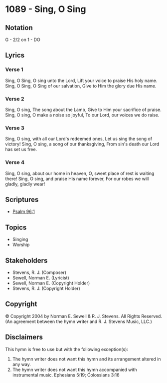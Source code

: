 # 1089 - Sing, O Sing

## Notation

G - 2/2 on 1 - DO

## Lyrics

### Verse 1

Sing, O Sing, O sing unto the Lord, Lift your voice to praise His holy name. Sing, O Sing, O Sing of our salvation, Give to Him the glory due His name.

### Verse 2

Sing, O sing, The song about the Lamb, Give to Him your sacrifice of praise. Sing, O sing, O make a noise so joyful, To our Lord, our voices we do raise.

### Verse 3

Sing, O sing, with all our Lord's redeemed ones, Let us sing the song of victory! Sing, O sing, a song of our thanksgiving, From sin's death our Lord has set us free.

### Verse 4

Sing, O sing, about our home in heaven, O, sweet place of rest is waiting there! Sing, O sing, and praise His name forever, For our robes we will gladly, gladly wear!


## Scriptures

- [Psalm 96:1](https://www.biblegateway.com/passage/?search=Psalm%2096%3A1)

## Topics

- Singing
- Worship

## Stakeholders

- Stevens, R. J. (Composer)
- Sewell, Norman E. (Lyricist)
- Sewell, Norman E. (Copyright Holder)
- Stevens, R. J. (Copyright Holder)

## Copyright

© Copyright 2004 by Norman E. Sewell & R. J. Stevens. All Rights Reserved.
(An agreement between the hymn writer and R. J. Stevens Music, LLC.)

## Disclaimers

This hymn is free to use but with the following exception(s):
1. The hymn writer does not want this hymn and its arrangement altered in any way.
2. The hymn writer does not want this hymn accompanied with instrumental music.
Ephesians 5:19; Colossians 3:16


